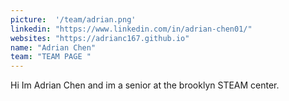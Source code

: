```yaml
---
picture:  '/team/adrian.png'
linkedin: "https://www.linkedin.com/in/adrian-chen01/"
websites: "https://adrianc167.github.io"
name: "Adrian Chen"
team: "TEAM PAGE "
---
```


Hi Im Adrian Chen and im a senior at the brooklyn STEAM center.

